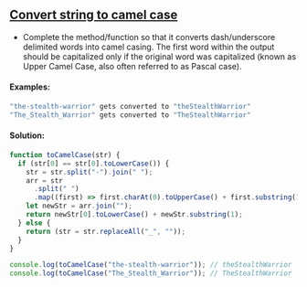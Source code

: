 ## [Convert string to camel case](https://www.codewars.com/kata/517abf86da9663f1d2000003)

- Complete the method/function so that it converts dash/underscore delimited words into camel casing. The first word within the output should be capitalized only if the original word was capitalized (known as Upper Camel Case, also often referred to as Pascal case). 

#### Examples: 
```js
"the-stealth-warrior" gets converted to "theStealthWarrior"
"The_Stealth_Warrior" gets converted to "TheStealthWarrior"
```
#### Solution:
```js
function toCamelCase(str) {
  if (str[0] == str[0].toLowerCase()) {
    str = str.split("-").join(" ");
    arr = str
      .split(" ")
      .map((first) => first.charAt(0).toUpperCase() + first.substring(1));
    let newStr = arr.join("");
    return newStr[0].toLowerCase() + newStr.substring(1);
  } else {
    return (str = str.replaceAll("_", ""));
  }
}

console.log(toCamelCase("the-stealth-warrior")); // theStealthWarrior
console.log(toCamelCase("The_Stealth_Warrior")); // TheStealthWarrior
```